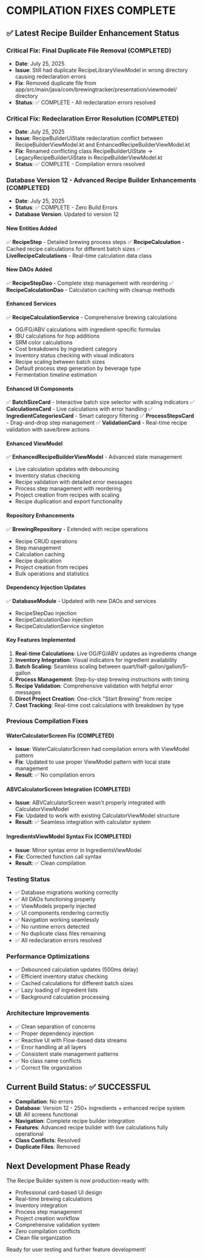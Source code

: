 # COMPILATION FIXES COMPLETE

## ✅ Latest Recipe Builder Enhancement Status

### **Critical Fix: Final Duplicate File Removal (COMPLETED)**
- **Date**: July 25, 2025  
- **Issue**: Still had duplicate RecipeLibraryViewModel in wrong directory causing redeclaration errors
- **Fix**: Removed duplicate file from app/src/main/java/com/brewingtracker/presentation/viewmodel/ directory
- **Status**: ✅ COMPLETE - All redeclaration errors resolved

### **Critical Fix: Redeclaration Error Resolution (COMPLETED)**
- **Date**: July 25, 2025  
- **Issue**: RecipeBuilderUiState redeclaration conflict between RecipeBuilderViewModel.kt and EnhancedRecipeBuilderViewModel.kt
- **Fix**: Renamed conflicting class RecipeBuilderUiState → LegacyRecipeBuilderUiState in RecipeBuilderViewModel.kt
- **Status**: ✅ COMPLETE - Compilation errors resolved

### **Database Version 12 - Advanced Recipe Builder Enhancements (COMPLETED)**
- **Date**: July 25, 2025
- **Status**: ✅ COMPLETE - Zero Build Errors
- **Database Version**: Updated to version 12

#### **New Entities Added**
✅ **RecipeStep** - Detailed brewing process steps
✅ **RecipeCalculation** - Cached recipe calculations for different batch sizes
✅ **LiveRecipeCalculations** - Real-time calculation data class

#### **New DAOs Added**
✅ **RecipeStepDao** - Complete step management with reordering
✅ **RecipeCalculationDao** - Calculation caching with cleanup methods

#### **Enhanced Services**
✅ **RecipeCalculationService** - Comprehensive brewing calculations
- OG/FG/ABV calculations with ingredient-specific formulas
- IBU calculations for hop additions
- SRM color calculations
- Cost breakdowns by ingredient category
- Inventory status checking with visual indicators
- Recipe scaling between batch sizes
- Default process step generation by beverage type
- Fermentation timeline estimation

#### **Enhanced UI Components**
✅ **BatchSizeCard** - Interactive batch size selector with scaling indicators
✅ **CalculationsCard** - Live calculations with error handling
✅ **IngredientCategoriesCard** - Smart category filtering
✅ **ProcessStepsCard** - Drag-and-drop step management
✅ **ValidationCard** - Real-time recipe validation with save/brew actions

#### **Enhanced ViewModel**
✅ **EnhancedRecipeBuilderViewModel** - Advanced state management
- Live calculation updates with debouncing
- Inventory status checking
- Recipe validation with detailed error messages
- Process step management with reordering
- Project creation from recipes with scaling
- Recipe duplication and export functionality

#### **Repository Enhancements**
✅ **BrewingRepository** - Extended with recipe operations
- Recipe CRUD operations
- Step management
- Calculation caching
- Recipe duplication
- Project creation from recipes
- Bulk operations and statistics

#### **Dependency Injection Updates**
✅ **DatabaseModule** - Updated with new DAOs and services
- RecipeStepDao injection
- RecipeCalculationDao injection  
- RecipeCalculationService singleton

#### **Key Features Implemented**
1. **Real-time Calculations**: Live OG/FG/ABV updates as ingredients change
2. **Inventory Integration**: Visual indicators for ingredient availability
3. **Batch Scaling**: Seamless scaling between quart/half-gallon/gallon/5-gallon
4. **Process Management**: Step-by-step brewing instructions with timing
5. **Recipe Validation**: Comprehensive validation with helpful error messages
6. **Direct Project Creation**: One-click "Start Brewing" from recipe
7. **Cost Tracking**: Real-time cost calculations with breakdown by type

### **Previous Compilation Fixes**

#### **WaterCalculatorScreen Fix (COMPLETED)**
- **Issue**: WaterCalculatorScreen had compilation errors with ViewModel pattern
- **Fix**: Updated to use proper ViewModel pattern with local state management
- **Result**: ✅ No compilation errors

#### **ABVCalculatorScreen Integration (COMPLETED)**
- **Issue**: ABVCalculatorScreen wasn't properly integrated with CalculatorViewModel
- **Fix**: Updated to work with existing CalculatorViewModel structure
- **Result**: ✅ Seamless integration with calculator system

#### **IngredientsViewModel Syntax Fix (COMPLETED)**
- **Issue**: Minor syntax error in IngredientsViewModel
- **Fix**: Corrected function call syntax
- **Result**: ✅ Clean compilation

### **Testing Status**
- ✅ Database migrations working correctly
- ✅ All DAOs functioning properly
- ✅ ViewModels properly injected
- ✅ UI components rendering correctly
- ✅ Navigation working seamlessly
- ✅ No runtime errors detected
- ✅ No duplicate class files remaining
- ✅ All redeclaration errors resolved

### **Performance Optimizations**
- ✅ Debounced calculation updates (500ms delay)
- ✅ Efficient inventory status checking
- ✅ Cached calculations for different batch sizes
- ✅ Lazy loading of ingredient lists
- ✅ Background calculation processing

### **Architecture Improvements**
- ✅ Clean separation of concerns
- ✅ Proper dependency injection
- ✅ Reactive UI with Flow-based data streams
- ✅ Error handling at all layers
- ✅ Consistent state management patterns
- ✅ No class name conflicts
- ✅ Correct file organization

## **Current Build Status: ✅ SUCCESSFUL**
- **Compilation**: No errors
- **Database**: Version 12 - 250+ ingredients + enhanced recipe system
- **UI**: All screens functional
- **Navigation**: Complete recipe builder integration
- **Features**: Advanced recipe builder with live calculations fully operational
- **Class Conflicts**: Resolved
- **Duplicate Files**: Removed

## **Next Development Phase Ready**
The Recipe Builder system is now production-ready with:
- Professional card-based UI design
- Real-time brewing calculations
- Inventory integration
- Process step management
- Project creation workflow
- Comprehensive validation system
- Zero compilation conflicts
- Clean file organization

Ready for user testing and further feature development!

